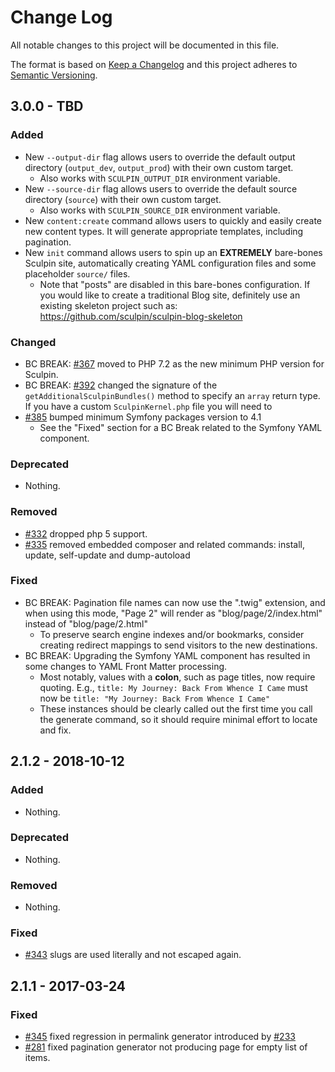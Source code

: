 # Change Log

All notable changes to this project will be documented in this file.

The format is based on [Keep a Changelog](http://keepachangelog.com/)
and this project adheres to [Semantic Versioning](http://semver.org/).

## 3.0.0 - TBD

### Added

- New `--output-dir` flag allows users to override the default output
  directory (`output_dev`, `output_prod`) with their own custom target.
  - Also works with `SCULPIN_OUTPUT_DIR` environment variable.
- New `--source-dir` flag allows users to override the default source
  directory (`source`) with their own custom target.
  - Also works with `SCULPIN_SOURCE_DIR` environment variable.
- New `content:create` command allows users to quickly and easily create
  new content types. It will generate appropriate templates, including
  pagination.
- New `init` command allows users to spin up an **EXTREMELY** bare-bones
  Sculpin site, automatically creating YAML configuration files and some
  placeholder `source/` files.
  - Note that "posts" are disabled in this bare-bones configuration. If
    you would like to create a traditional Blog site, definitely use an
    existing skeleton project such as:
    https://github.com/sculpin/sculpin-blog-skeleton

### Changed

- BC BREAK: [#367](https://github.com/sculpin/sculpin/pull/367) moved to
  PHP 7.2 as the new minimum PHP version for Sculpin.
- BC BREAK: [#392](https://github.com/sculpin/sculpin/pull/392) changed
  the signature of the `getAdditionalSculpinBundles()` method to specify
  an `array` return type. If you have a custom `SculpinKernel.php` file
  you will need to
- [#385](https://github.com/sculpin/sculpin/pull/385) bumped minimum
  Symfony packages version to 4.1
  - See the "Fixed" section for a BC Break related to the Symfony YAML
    component.

### Deprecated

- Nothing.

### Removed

- [#332](https://github.com/sculpin/sculpin/pull/332) dropped php 5 support.
- [#335](https://github.com/sculpin/sculpin/pull/335) removed embedded composer
  and related commands: install, update, self-update and dump-autoload

### Fixed

- BC BREAK: Pagination file names can now use the ".twig" extension, and
  when using this mode, "Page 2" will render as "blog/page/2/index.html"
  instead of "blog/page/2.html"
  - To preserve search engine indexes and/or bookmarks, consider
    creating redirect mappings to send visitors to the new destinations.
- BC BREAK: Upgrading the Symfony YAML component has resulted in some
  changes to YAML Front Matter processing.
  - Most notably, values with a **colon**, such as page titles, now
    require quoting. E.g., `title: My Journey: Back From Whence I Came`
    must now be `title: "My Journey: Back From Whence I Came"`
  - These instances should be clearly called out the first time you
    call the generate command, so it should require minimal effort to
    locate and fix.

## 2.1.2 - 2018-10-12

### Added

- Nothing.

### Deprecated

- Nothing.

### Removed

- Nothing.

### Fixed

- [#343](https://github.com/sculpin/sculpin/pull/343) slugs are used literally
  and not escaped again.

## 2.1.1 - 2017-03-24

### Fixed

- [#345](https://github.com/sculpin/sculpin/pull/345) fixed regression in permalink
 generator introduced by [#233](https://github.com/sculpin/sculpin/pull/233)
- [#281](https://github.com/sculpin/sculpin/pull/281) fixed pagination generator
  not producing page for empty list of items.
